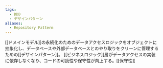 ```yaml
---
tags:
  - DDD
  - デザインパターン
aliases:
  - Repository Pattern
---
```

[[ドメインモデル]]の永続化のためのデータアクセスロジックをオブジェクトに抽象化し、データベースや外部データベースとのやり取りをクリーンに管理するための[[デザインパターン]]。
[[ビジネスロジック]]層がデータアクセスの実装に依存しなくなり、コードの可読性や保守性が向上する。[[保守性]]